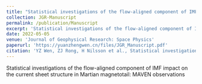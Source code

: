 ```yaml
---
title: "Statistical investigations of the flow-aligned component of IMF impact on the current sheet structure in Martian magnetotail: MAVEN observations"
collection: JGR-Manuscript
permalink: /publication/Manuscript
excerpt: 'Statistical investigations of the flow-aligned component of IMF impact on the current sheet structure in Martian magnetotail: MAVEN observations'
date: 2022-05-05
venue: 'Journal of Geophysical Research: Space Physics'
paperurl: 'https://yuanzhengwen.cn/files/JGR_Manuscript.pdf'
citation: 'YZ Wen, ZJ Rong, H Nilsson et al., Statistical investigations of the flow-aligned component of IMF impact on the current sheet structure in Martian magnetotail: MAVEN observations'
---
```

Statistical investigations of the flow-aligned component of IMF impact on the current sheet structure in Martian magnetotail: MAVEN observations
